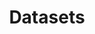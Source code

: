 ---
title: "Datasets"
# url: "datasets"
summary: "Available datasets"
description: "Available datasets"
---